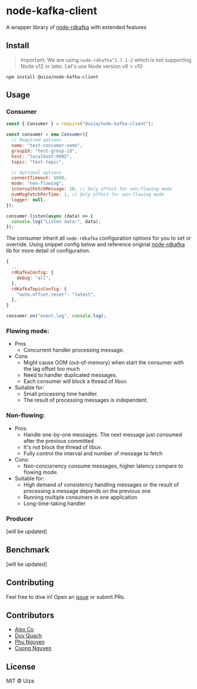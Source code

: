 # node-kafka-client

A wrapper library of [node-rdkafka](https://github.com/Blizzard/node-rdkafka) with extended features

## Install

> Important: We are using `node-rdkafka^2.7.1-2` which is not supporting Node v12 or later. Let's use Node version v8 > v10

`npm install @uiza/node-kafka-client`

## Usage

### Consumer

```js
const { Consumer } = require("@uiza/node-kafka-client");

const consumer = new Consumer({
  // Required options
  name: "test-consumer-name",
  groupId: "test-group-id",
  host: "localhost:9092",
  topic: "test-topic",

  // Optional options
  connectTimeout: 5000,
  mode: "non-flowing",
  intervalFetchMessage: 10, // Only affect for non-flowing mode
  numMsgFetchPerTime: 1, // Only affect for non-flowing mode
  logger: null,
});

consumer.listen(async (data) => {
  console.log("Listen data:", data);
});
```

The consumer inherit all `node-rdkafka` configuration options for you to set or override. Using snippet config below and reference original [node-rdkafka](https://github.com/Blizzard/node-rdkafka) lib for more detail of configuration.

```js
{
  ...
  rdKafkaConfig: {
    debug: "all",
  },
  rdKafkaTopicConfig: {
    "auto.offset.reset": "latest",
  },
}
```

```js
consumer.on("event.log", console.log);
```

### Flowing mode:

- Pros
  - Concurrent handler processing message.
- Cons
  - Might cause OOM (out-of-memory) when start the consumer with the lag offset too much
  - Need to handler duplicated messages.
  - Each consumer will block a thread of libuv.
- Suitable for:
  - Small processing time handler.
  - The result of processing messages is independent.

### Non-flowing:

- Pros:
  - Handle one-by-one messages. The next message just consumed after the previous committed
  - It's not block the thread of libuv.
  - Fully control the interval and number of message to fetch
- Cons:
  - Non-concurrency consume messages, higher latency compare to flowing mode.
- Suitable for:
  - High demand of consistency handling messages or the result of processing a message depends on the previous one
  - Running multiple consumers in one application
  - Long-time-taking handler

### Producer

[will be updated]

## Benchmark

[will be updated]

## Contributing

Feel free to dive in! Open an [issue](https://github.com/uizaio/node-kafka-client/issues) or submit PRs.

## Contributors

- [Alex Co](https://github.com/onimsha)
- [Duy Quach](https://github.com/quachduyy)
- [Phu Nguyen](https://github.com/phunguyen19)
- [Cuong Nguyen](https://github.com/CuongNgMan)

## License

MIT © Uiza
